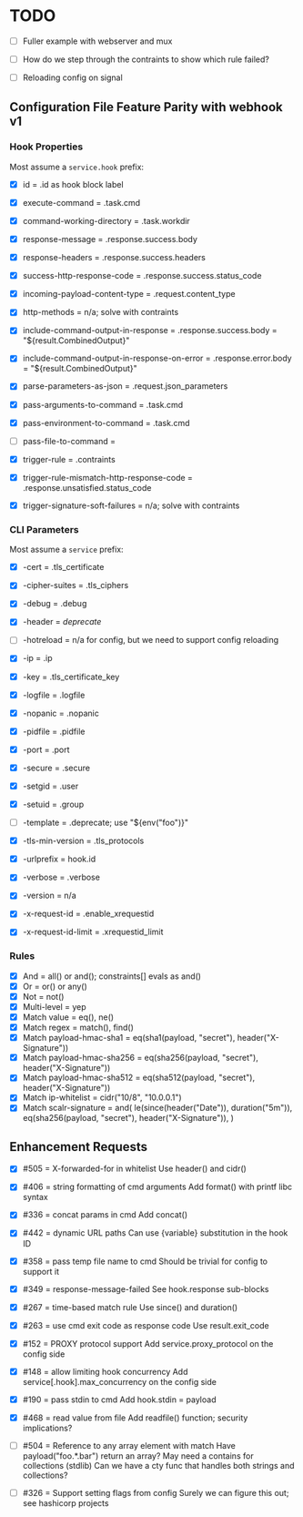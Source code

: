 # TODO

- [ ] Fuller example with webserver and mux
- [ ] How do we step through the contraints to show which rule failed?
- [ ] Reloading config on signal


## Configuration File Feature Parity with webhook v1

### Hook Properties

Most assume a `service.hook` prefix:

- [x] id = .id as hook block label
- [x] execute-command = .task.cmd
- [x] command-working-directory = .task.workdir
- [x] response-message = .response.success.body
- [x] response-headers = .response.success.headers
- [x] success-http-response-code = .response.success.status_code
- [x] incoming-payload-content-type = .request.content_type
- [x] http-methods = n/a; solve with contraints
- [x] include-command-output-in-response = .response.success.body = "${result.CombinedOutput}"
- [x] include-command-output-in-response-on-error = .response.error.body = "${result.CombinedOutput}"
- [x] parse-parameters-as-json = .request.json_parameters
- [x] pass-arguments-to-command = .task.cmd
- [x] pass-environment-to-command = .task.cmd
- [ ] pass-file-to-command =
- [x] trigger-rule = .contraints
- [x] trigger-rule-mismatch-http-response-code = .response.unsatisfied.status_code
- [x] trigger-signature-soft-failures = n/a; solve with contraints


### CLI Parameters

Most assume a `service` prefix:

- [x] -cert = .tls_certificate
- [x] -cipher-suites = .tls_ciphers
- [x] -debug = .debug
- [x] -header = *deprecate*
- [ ] -hotreload = n/a for config, but we need to support config reloading
- [x] -ip = .ip
- [x] -key = .tls_certificate_key
- [x] -logfile = .logfile
- [x] -nopanic = .nopanic
- [x] -pidfile = .pidfile
- [x] -port = .port
- [x] -secure = .secure
- [x] -setgid = .user
- [x] -setuid = .group
- [ ] -template = .deprecate; use "${env("foo")}"
- [x] -tls-min-version = .tls_protocols
- [x] -urlprefix = hook.id
- [x] -verbose = .verbose
- [x] -version = n/a
- [x] -x-request-id = .enable_xrequestid
- [x] -x-request-id-limit = .xrequestid_limit


### Rules

- [x] And = all() or and(); constraints[] evals as and()
- [x] Or = or() or any()
- [x] Not = not()
- [x] Multi-level = yep
- [x] Match value = eq(), ne()
- [x] Match regex = match(), find()
- [x] Match payload-hmac-sha1 = eq(sha1(payload, "secret"), header("X-Signature"))
- [x] Match payload-hmac-sha256 = eq(sha256(payload, "secret"), header("X-Signature"))
- [x] Match payload-hmac-sha512 = eq(sha512(payload, "secret"), header("X-Signature"))
- [x] Match ip-whitelist = cidr("10/8", "10.0.0.1")
- [x] Match scalr-signature = and(
        le(since(header("Date")), duration("5m")),
        eq(sha256(payload, "secret"), header("X-Signature")),
      )

## Enhancement Requests

- [x] #505 = X-forwarded-for in whitelist
      Use header() and cidr()
- [x] #406 = string formatting of cmd arguments
      Add format() with printf libc syntax
- [x] #336 = concat params in cmd
      Add concat()
- [x] #442 = dynamic URL paths
      Can use {variable} substitution in the hook ID
- [x] #358 = pass temp file name to cmd
      Should be trivial for config to support it
- [x] #349 = response-message-failed
      See hook.response sub-blocks
- [x] #267 = time-based match rule
      Use since() and duration()
- [x] #263 = use cmd exit code as response code
      Use result.exit_code
- [x] #152 = PROXY protocol support
      Add service.proxy_protocol on the config side
- [x] #148 = allow limiting hook concurrency
      Add service[.hook].max_concurrency on the config side
- [x] #190 = pass stdin to cmd
      Add hook.stdin = payload
- [x] #468 = read value from file
      Add readfile() function; security implications?

- [ ] #504 = Reference to any array element with match
      Have payload("foo.*.bar") return an array?
      May need a contains for collections (stdlib)
        Can we have a cty func that handles both strings and collections?

- [ ] #326 = Support setting flags from config
      Surely we can figure this out; see hashicorp projects
